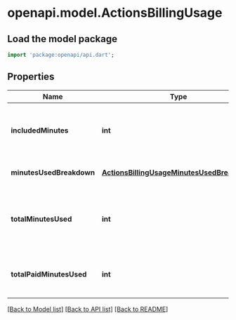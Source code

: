 # openapi.model.ActionsBillingUsage

## Load the model package
```dart
import 'package:openapi/api.dart';
```

## Properties
Name | Type | Description | Notes
------------ | ------------- | ------------- | -------------
**includedMinutes** | **int** | The amount of free GitHub Actions minutes available. | [optional] [default to null]
**minutesUsedBreakdown** | [**ActionsBillingUsageMinutesUsedBreakdown**](ActionsBillingUsageMinutesUsedBreakdown.md) |  | [optional] [default to null]
**totalMinutesUsed** | **int** | The sum of the free and paid GitHub Actions minutes used. | [optional] [default to null]
**totalPaidMinutesUsed** | **int** | The total paid GitHub Actions minutes used. | [optional] [default to null]

[[Back to Model list]](../README.md#documentation-for-models) [[Back to API list]](../README.md#documentation-for-api-endpoints) [[Back to README]](../README.md)


